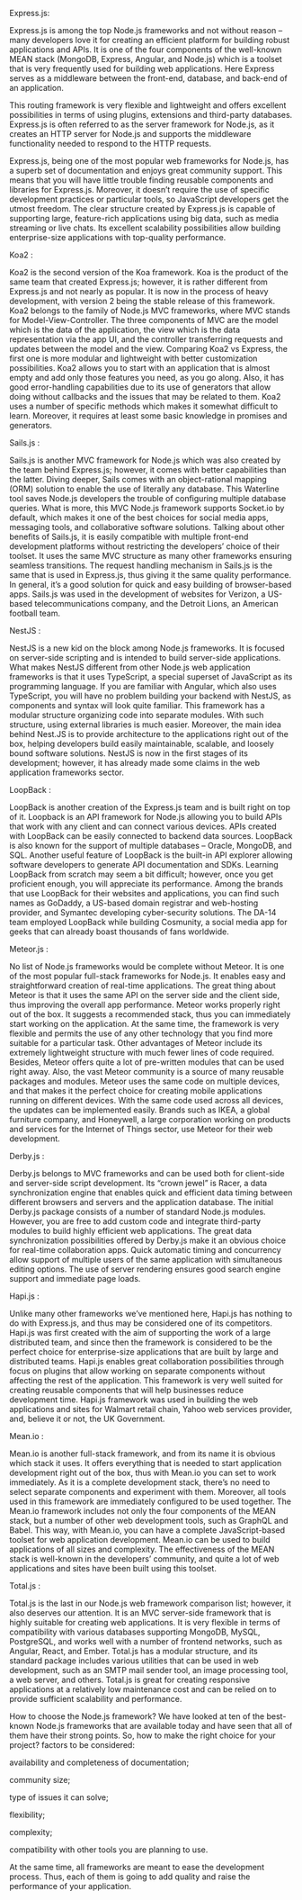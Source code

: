 Express.js:

Express.js is among the top Node.js frameworks and not without reason – many developers love it for creating an efficient platform for building robust applications and APIs. 
It is one of the four components of the well-known MEAN stack (MongoDB, Express, Angular, and Node.js) which is a toolset that is very frequently used for building web applications.
 Here Express serves as a middleware between the front-end, database, and back-end of an application.

This routing framework is very flexible and lightweight and offers excellent possibilities in terms of using plugins, extensions and third-party databases. 
Express.js is often referred to as the server framework for Node.js, as it creates an HTTP server for Node.js and supports the middleware functionality needed to respond to the HTTP
 requests.

Express.js, being one of the most popular web frameworks for Node.js, has a superb set of documentation and enjoys great community support. 
This means that you will have little trouble finding reusable components and libraries for Express.js. Moreover, it doesn’t require the use of specific development practices or particular tools, so JavaScript developers get the utmost freedom.
The clear structure created by Express.js is capable of supporting large, feature-rich applications using big data, such as media streaming or live chats.
 Its excellent scalability possibilities allow building enterprise-size applications with top-quality performance. 

Koa2 :

Koa2 is the second version of the Koa framework. Koa is the product of the same team that created Express.js; however,
 it is rather different from Express.js and not nearly as popular. It is now in the process of heavy development, with version 2 being the stable release of this framework.
Koa2 belongs to the family of Node.js MVC frameworks, where MVC stands for Model-View-Controller. The three components of MVC are the model which is the data 
of the application, the view which is the data representation via the app UI, and the controller transferring requests and updates between the model and the view.
Comparing Koa2 vs Express, the first one is more modular and lightweight with better customization possibilities. 
Koa2 allows you to start with an application that is almost empty and add only those features you need, as you go along. 
Also, it has good error-handling capabilities due to its use of generators that allow doing without callbacks and the issues that may be related to them.
Koa2 uses a number of specific methods which makes it somewhat difficult to learn. Moreover, it requires at least some basic knowledge in promises and generators. 

Sails.js :

Sails.js is another MVC framework for Node.js which was also created by the team behind Express.js; however, it comes with better capabilities than the latter. Diving deeper, Sails comes with an object-rational mapping (ORM) solution to enable the use of literally any database.
 This Waterline tool saves Node.js developers the trouble of configuring multiple database queries. 
What is more, this MVC Node.js framework supports Socket.io by default, which makes it one of the best choices for social media apps, messaging tools, and 
collaborative software solutions.
Talking about other benefits of Sails.js, it is easily compatible with multiple front-end development platforms without restricting the developers’ 
choice of their toolset. It uses the same MVC structure as many other frameworks ensuring seamless transitions. The request handling mechanism in Sails.js is the same 
that is used in Express.js, thus giving it the same quality performance. In general, it’s a good solution for quick and easy building of browser-based apps.
Sails.js was used in the development of websites for Verizon, a US-based telecommunications company, and the Detroit Lions, an American football team. 


NestJS :

NestJS is a new kid on the block among Node.js frameworks. It is focused on server-side scripting and is intended to build server-side applications. 
What makes NestJS different from other Node.js web application frameworks is that it uses TypeScript, a special superset of JavaScript as its programming language. 
If you are familiar with Angular, which also uses TypeScript, you will have no problem building your backend with NestJS, as components and syntax will look quite familiar.
This framework has a modular structure organizing code into separate modules. With such structure, using external libraries is much easier.
 Moreover, the main idea behind Nest.JS is to provide architecture to the applications right out of the box, helping developers build easily maintainable, scalable, and 
loosely bound software solutions.
NestJS is now in the first stages of its development; however, it has already made some claims in the web application frameworks sector.

LoopBack :

LoopBack is another creation of the Express.js team and is built right on top of it. Loopback is an API framework for Node.js allowing you to build APIs that 
work with any client and can connect various devices. APIs created with LoopBack can be easily connected to backend data sources. 
LoopBack is also known for the support of multiple databases – Oracle, MongoDB, and SQL.
Another useful feature of LoopBack is the built-in API explorer allowing software developers to generate API documentation and SDKs.
Learning LoopBack from scratch may seem a bit difficult; however, once you get proficient enough, you will appreciate its performance.
 Among the brands that use LoopBack for their websites and applications, you can find such names as GoDaddy, a US-based domain registrar and web-hosting provider, 
and Symantec developing cyber-security solutions. The DA-14 team employed LoopBack while building Cosmunity, a social media app for geeks that can already boast
 thousands of fans worldwide.


Meteor.js :

No list of Node.js frameworks would be complete without Meteor. It is one of the most popular full-stack frameworks for Node.js. It enables easy and straightforward creation of real-time applications. 
The great thing about Meteor is that it uses the same API on the server side and the client side, thus improving the overall app performance.
Meteor works properly right out of the box. It suggests a recommended stack, thus you can immediately start working on the application. 
At the same time, the framework is very flexible and permits the use of any other technology that you find more suitable for a particular task.
Other advantages of Meteor include its extremely lightweight structure with much fewer lines of code required. Besides, 
Meteor offers quite a lot of pre-written modules that can be used right away. Also, the vast Meteor community is a source of many reusable packages and modules.
Meteor uses the same code on multiple devices, and that makes it the perfect choice for creating mobile applications running on different devices. With the same code
 used across all devices, the updates can be implemented easily.
Brands such as IKEA, a global furniture company, and Honeywell, a large corporation working on products and services for the Internet of Things sector, use 
Meteor for their web development.

Derby.js :

Derby.js belongs to MVC frameworks and can be used both for client-side and server-side script development. Its “crown jewel” is Racer,
 a data synchronization engine that enables quick and efficient data timing between different browsers and servers and the application database.
The initial Derby.js package consists of a number of standard Node.js modules. However, you are free to add custom code and integrate third-party modules to 
build highly efficient web applications.
The great data synchronization possibilities offered by Derby.js make it an obvious choice for real-time collaboration apps.
Quick automatic timing and concurrency allow support of multiple users of the same application with simultaneous editing options. 
The use of server rendering ensures good search engine support and immediate page loads.

Hapi.js :

Unlike many other frameworks we’ve mentioned here, Hapi.js has nothing to do with Express.js, and thus may be considered one of its competitors. 
Hapi.js was first created with the aim of supporting the work of a large distributed team, and since then the framework is considered to be the perfect choice
 for enterprise-size applications that are built by large and distributed teams.
Hapi.js enables great collaboration possibilities through focus on plugins that allow working on separate components without affecting the rest of the application. 
This framework is very well suited for creating reusable components that will help businesses reduce development time.
Hapi.js framework was used in building the web applications and sites for Walmart retail chain, Yahoo web services provider, and, believe it or not, the UK Government.

Mean.io :

Mean.io is another full-stack framework, and from its name it is obvious which stack it uses. It offers everything that is needed to start application development right out of the box, 
thus with Mean.io you can set to work immediately. As it is a complete development stack, there’s no need to select separate components and experiment with them. 
Moreover, all tools used in this framework are immediately configured to be used together.
The Mean.io framework includes not only the four components of the MEAN stack, but a number of other web development tools, such as 
GraphQL and Babel. This way, with Mean.io, you can have a complete JavaScript-based toolset for web application development.
Mean.io can be used to build applications of all sizes and complexity. The effectiveness of the MEAN stack is well-known in the developers’ community, 
and quite a lot of web applications and sites have been built using this toolset.

Total.js :

Total.js is the last in our Node.js web framework comparison list; however, it also deserves our attention. It is an MVC server-side framework that is highly
 suitable for creating web applications. It is very flexible in terms of compatibility with various databases supporting MongoDB, MySQL, PostgreSQL, and works well with a 
number of frontend networks, such as Angular, React, and Ember.
Total.js has a modular structure, and its standard package includes various utilities that can be used in web development, such as an SMTP mail sender tool, 
an image processing tool, a web server, and others.
Total.js is great for creating responsive applications at a relatively low maintenance cost and can be relied on to provide sufficient scalability and performance.

How to choose the Node.js framework?
We have looked at ten of the best-known Node.js frameworks that are available today and have seen that all of them have their strong points. So, how to make the right choice for your project?
factors to be considered:

availability and completeness of documentation;

community size;

type of issues it can solve;

flexibility;

complexity;

compatibility with other tools you are planning to use.


At the same time, all frameworks are meant to ease the development process. Thus, each of them is going to add quality and raise the performance of your application.
